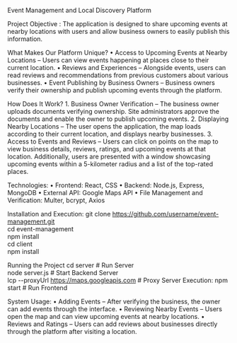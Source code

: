 
Event Management and Local Discovery Platform

Project Objective :
The application is designed to share upcoming events at nearby locations with users and allow business owners to easily publish this information.

What Makes Our Platform Unique?
	•	Access to Upcoming Events at Nearby Locations – Users can view events happening at places close to their current location.
	•	Reviews and Experiences – Alongside events, users can read reviews and recommendations from previous customers about various businesses.
	•	Event Publishing by Business Owners – Business owners verify their ownership and publish upcoming events through the platform.

How Does It Work?
	1.	Business Owner Verification – The business owner uploads documents verifying ownership. Site administrators approve the documents and enable the owner to publish upcoming events.
	2.	Displaying Nearby Locations – The user opens the application, the map loads according to their current location, and displays nearby businesses.
	3.	Access to Events and Reviews – Users can click on points on the map to view business details, reviews, ratings, and upcoming events at that location.
Additionally, users are presented with a window showcasing upcoming events within a 5-kilometer radius and a list of the top-rated places.

Technologies:
	•	Frontend: React, CSS
	•	Backend: Node.js, Express, MongoDB
	•	External API: Google Maps API
	•	File Management and Verification: Multer, bcrypt, Axios

Installation and Execution:
git clone https://github.com/username/event-management.git  
cd event-management  
npm install  
cd client  
npm install  

Running the Project
cd server                                   # Run Server  
node server.js                              # Start Backend Server  
lcp --proxyUrl https://maps.googleapis.com  # Proxy Server Execution:
npm start                                   # Run Frontend  

System Usage:
	•	Adding Events – After verifying the business, the owner can add events through the interface.
	•	Reviewing Nearby Events – Users open the map and can view upcoming events at nearby locations.
	•	Reviews and Ratings – Users can add reviews about businesses directly through the platform after visiting a location.
